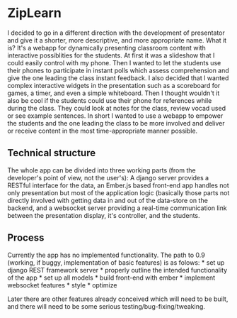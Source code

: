 # ZipLearn #
I decided to go in a different direction with the development of presentator and give it a shorter, more descriptive, and more appropriate name. What it is? It's a webapp for dynamically presenting classroom content with interactive possiblities for the students. At first it was a slideshow that I could easily control with my phone. Then I wanted to let the students use their phones to participate in instant polls which assess comprehension and give the one leading the class instant feedback. I also decided that I wanted complex interactive widgets in the presentation such as a scoreboard for games, a timer, and even a simple whiteboard. Then I thought wouldn't it also be cool if the students could use their phone for references while during the class. They could look at notes for the class, review vocad used or see example sentences. In short I wanted to use a webapp to empower the students and the one leading the class to be more involved and deliver or receive content in the most time-appropriate manner possible.

## Technical structure ##
The whole app can be divided into three working parts (from the developer's point of view, not the user's): A django server provides a RESTful interface for the data, an Ember.js based front-end app handles not only presentation but most of the application logic (basically those parts not directly involved with getting data in and out of the data-store on the backend, and a websocket server providing a real-time communication link between the presentation display, it's controller, and the students.

## Process ##
Currently the app has no implemented functionality. The path to 0.9 (working, if buggy, implementation of basic features) is as folows:
    * set up django REST framework server
    * properly outline the intended functionality of the app
    * set up all models
    * build front-end with ember
    * implement websocket features
    * style
    * optimize

Later there are other features already conceived which will need to be built, and there will need to be some serious testing/bug-fixing/tweaking. 
